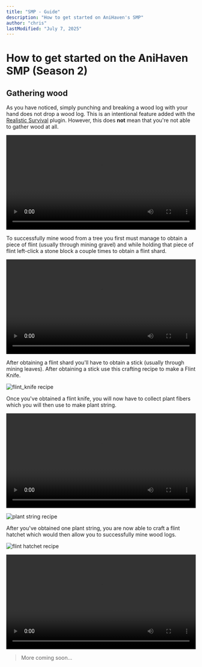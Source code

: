 ```yaml
---
title: "SMP - Guide" 
description: "How to get started on AniHaven's SMP"
author: "chris"
lastModified: "July 7, 2025"
---
```


# How to get started on the AniHaven SMP (Season 2)

## Gathering wood

As you have noticed, simply punching and breaking a wood log with your hand does not drop a wood log. This is an intentional feature added with the [Realistic Survival](https://github.com/ValMobile/RealisticSurvival) plugin. However, this does **not** mean that you're not able to gather wood at all. 


<video style="width: 100%; max-width: 640px; height: auto;" controls>
  <source src="/uploads/Tree_punch.mp4" type="video/mp4">
  Your browser does not support the video tag.
</video>


To successfully mine wood from a tree you first must manage to obtain a piece of flint (usually through mining gravel) and while holding that piece of flint left-click a stone block a couple times to obtain a flint shard.


<video style="width: 100%; max-width: 640px; height: auto;" controls>
  <source src="/uploads/Flint_shard.mp4" type="video/mp4">
  Your browser does not support the video tag.
</video>


After obtaining a flint shard you'll have to obtain a stick (usually through mining leaves). After obtaining a stick use this crafting recipe to make a Flint Knife.


![flint_knife recipe](/uploads/flint_knife.png)


Once you've obtained a flint knife, you will now have to collect plant fibers which you will then use to make plant string.


<video style="width: 100%; max-width: 640px; height: auto;" controls>
  <source src="/uploads/Plant_fiber.mp4" type="video/mp4">
  Your browser does not support the video tag.
</video>


![plant string recipe](/uploads/plant_string.png)


After you've obtained one plant string, you are now able to craft a flint hatchet which would then allow you to successfully mine wood logs.


![flint hatchet recipe](/uploads/flint_hatchet.png)


<video style="width: 100%; max-width: 640px; height: auto;" controls>
  <source src="/uploads/Tree_break.mp4" type="video/mp4">
  Your browser does not support the video tag.
</video>


> More coming soon...








